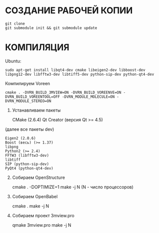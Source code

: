 # СОЗДАНИЕ РАБОЧЕЙ КОПИИ
    git clone
    git submodule init && git submodule update

# КОМПИЛЯЦИЯ
Ubuntu:

    sudo apt-get install libqt4-dev cmake libeigen2-dev libboost-dev libpng12-dev libfftw3-dev libtiff5-dev python-sip-dev python-qt4-dev

Компилируем Voreen

    cmake . -DVRN_BUILD_3MVIEW=ON -DVRN_BUILD_VOREENVE=ON -DVRN_BUILD_VOREENTOOL=OFF -DVRN_MODULE_MOLECULE=ON -DVRN_MODULE_STEREO=ON

1) Устанавливаем пакеты

    CMake (2.6.4)
    Qt Creator (версия Qt >= 4.5)

(далее все пакеты dev)

    Eigen2 (2.0.6)
    Boost (весь) (>= 1.37)
    libpng
    Python2 (>= 2.4)
    FFTW3 (libfftw3-dev)
    libtiff 
    SIP (python-sip-dev)
    PyQt4 (python-qt4-dev)

2) Собираем OpenStructure

    cmake . -DOPTIMIZE=1
    make -j N (N - число процессоров)

3) Собираем OpenBabel

    cmake .
    make -j N

4) Собираем проект 3mview.pro

    qmake 3mview.pro
    make -j N
